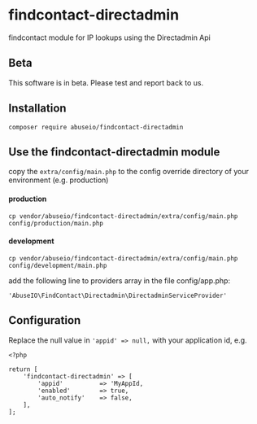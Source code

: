 # findcontact-directadmin
findcontact module for IP lookups using the Directadmin Api

## Beta
This software is in beta. Please test and report back to us.

## Installation
    
    composer require abuseio/findcontact-directadmin
     
## Use the findcontact-directadmin module
copy the ```extra/config/main.php``` to the config override directory of your environment (e.g. production)

#### production

    cp vendor/abuseio/findcontact-directadmin/extra/config/main.php config/production/main.php
    
#### development

    cp vendor/abuseio/findcontact-directadmin/extra/config/main.php config/development/main.php
    
add the following line to providers array in the file config/app.php:

    'AbuseIO\FindContact\Directadmin\DirectadminServiceProvider'
    
## Configuration


Replace the null value in ````'appid' => null,```` with your application id, e.g.
    
    <?php
    
    return [
        'findcontact-directadmin' => [           
            'appid'          => 'MyAppId,
            'enabled'        => true,
            'auto_notify'    => false,
        ],
    ];

